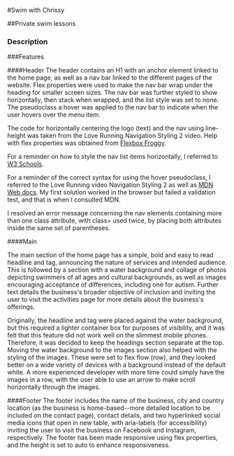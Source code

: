 #Swim with Chrissy

##Private swim lessons

### Description







###Features

####Header
The header contains an H1 with an anchor element linked to the home page, as well as a nav bar linked to the different pages of the website. Flex properties were used to make the nav bar wrap under the heading for smaller screen sizes. The nav bar was further styled to show horizontally, then stack when wrapped, and the list style was set to none. The pseudoclass a:hover was applied to the nav bar to indicate when the user hovers over the menu item.

The code for horizontally centering the logo (text) and the nav using line-height was taken from the Love Running Navigation Styling 2 video. Help with flex properties was obtained from [Flexbox Froggy](https://flexboxfroggy.com/).

For a reminder on how to style the nav list items horizontally, I referred to [W3 Schools](https://www.w3schools.com/css/css_navbar_horizontal.asp).

For a reminder of the correct syntax for using the hover pseudoclass, I referred to the Love Running video Navigation Styling 2 as well as [MDN Web docs](https://developer.mozilla.org/en-US/docs/Web/CSS/:hover). My first solution worked in the browser but failed a validation test, and that is when I consulted MDN.

I resolved an error message concerning the nav elements containing more than one class attribute, with class= used twice, by placing both attributes inside the same set of parentheses.



####Main

The main section of the home page has a simple, bold and easy to read headline and tag, announcing the nature of services and intended audience. This is followed by a section with a water background and collage of photos depicting swimmers of all ages and cultural backgrounds, as well as images encouraging acceptance of differences, including one for autism. Further text details the business's broader objective of inclusion and inviting the user to visit the activities page for more details about the business's offerings.

Originally, the headline and tag were placed against the water background, but this required a lighter container box for purposes of visibility, and it was felt that this feature did not work well on the slimmest mobile phones. Therefore, it was decided to keep the headings section separate at the top. Moving the water background to the images section also helped with the styling of the images. These were set to flex flow (row), and they looked better on a wide variety of devices with a background instead of the default white. A more experienced developer with more time could simply have the images in a row, with the user able to use an arrow to make scroll horizontally through the images.



####Footer
The footer includes the name of the business, city and country location (as the business is home-based--more detailed location to be included on the contact page), contact details, and two hyperlinked social media icons that open in new table, with aria-labels (for accessibility) inviting the user to visit the business on Facebook and Instagram, respectively. The footer has been made responsive using flex properties, and the height is set to auto to enhance responsiveness.








